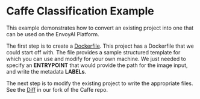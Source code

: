 # Caffe Classification Example
This example demonstrates how to convert an existing project into one that can be used on the EnvoyAI Platform.

The first step is to create a [Dockerfile](Dockerfile). This project has a Dockerfile that we could start off with.  The file provides a sample structured template for which you can use and modify for your own machine. 
We just needed to specify an __ENTRYPOINT__ that would provide the path for the image input, and write the metadata __LABELs__.

The next step is to modify the existing project to write the appropriate files. See the [Diff](https://github.com/jaketaylorpro/caffe/commit/a90ddca0e384c04d4d0ec0c49e0e7b07c6f0cb07) in our fork of the Caffe repo.